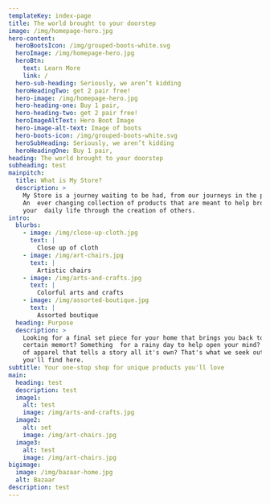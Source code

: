 ```yaml
---
templateKey: index-page
title: The world brought to your doorstep
image: /img/homepage-hero.jpg
hero-content:
  heroBootsIcon: /img/grouped-boots-white.svg
  heroImage: /img/homepage-hero.jpg
  heroBtn:
    text: Learn More
    link: /
  hero-sub-heading: Seriously, we aren’t kidding
  heroHeadingTwo: get 2 pair free!
  hero-image: /img/homepage-hero.jpg
  hero-heading-one: Buy 1 pair,
  hero-heading-two: get 2 pair free!
  heroImageAltText: Hero Boot Image
  hero-image-alt-text: Image of boots
  hero-boots-icon: /img/grouped-boots-white.svg
  heroSubHeading: Seriously, we aren’t kidding
  heroHeadingOne: Buy 1 pair,
heading: The world brought to your doorstep
subheading: test
mainpitch:
  title: What is My Store?
  description: >
    My Store is a journey waiting to be had, from our journeys in the past.
    An  ever changing collection of products that are meant to help broaden
    your  daily life through the creation of others.
intro:
  blurbs:
    - image: /img/close-up-cloth.jpg
      text: |
        Close up of cloth
    - image: /img/art-chairs.jpg
      text: |
        Artistic chairs
    - image: /img/arts-and-crafts.jpg
      text: |
        Colorful arts and crafts
    - image: /img/assorted-boutique.jpg
      text: |
        Assorted boutique
  heading: Purpose
  description: >
    Looking for a final set piece for your home that brings you back to a
    certain memort? Something  for a rainy day to help open your mind? A piece
    of apparel that tells a story all it's own? That's what we seek out and hope
    you'll find here.
subtitle: Your one-stop shop for unique products you'll love
main:
  heading: test
  description: test
  image1:
    alt: test
    image: /img/arts-and-crafts.jpg
  image2:
    alt: set
    image: /img/art-chairs.jpg
  image3:
    alt: test
    image: /img/art-chairs.jpg
bigimage:
  image: /img/bazaar-home.jpg
  alt: Bazaar
description: test
---
```

